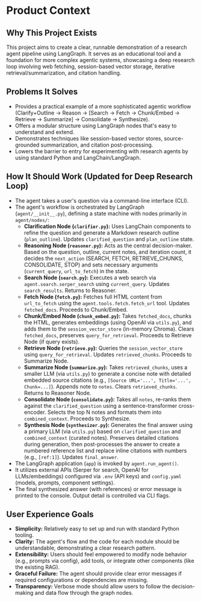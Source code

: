 # Product Context

## Why This Project Exists

This project aims to create a clear, runnable demonstration of a research agent pipeline using LangGraph. It serves as an educational tool and a foundation for more complex agentic systems, showcasing a deep research loop involving web fetching, session-based vector storage, iterative retrieval/summarization, and citation handling.

## Problems It Solves

- Provides a practical example of a more sophisticated agentic workflow (Clarify+Outline -> Reason -> [Search -> Fetch -> Chunk/Embed -> Retrieve -> Summarize] -> Consolidate -> Synthesize).
- Offers a modular structure using LangGraph nodes that's easy to understand and extend.
- Demonstrates techniques like session-based vector stores, source-grounded summarization, and citation post-processing.
- Lowers the barrier to entry for experimenting with research agents by using standard Python and LangChain/LangGraph.

## How It Should Work (Updated for Deep Research Loop)

- The agent takes a user's question via a command-line interface (CLI).
- The agent's workflow is orchestrated by LangGraph (`agent/__init__.py`), defining a state machine with nodes primarily in `agent/nodes/`:
    - **Clarification Node (`clarifier.py`):** Uses LangChain components to refine the question and generate a Markdown research outline (`plan_outline`). Updates `clarified_question` and `plan_outline` state.
    - **Reasoning Node (`reasoner.py`):** Acts as the central decision-maker. Based on the question, outline, current notes, and iteration count, it decides the `next_action` (SEARCH, FETCH, RETRIEVE_CHUNKS, CONSOLIDATE, STOP) and sets necessary arguments (`current_query`, `url_to_fetch`) in the state.
    - **Search Node (`search.py`):** Executes a web search via `agent.search.serper_search` using `current_query`. Updates `search_results`. Returns to Reasoner.
    - **Fetch Node (`fetch.py`):** Fetches full HTML content from `url_to_fetch` using the `agent.tools.fetch.fetch_url` tool. Updates `fetched_docs`. Proceeds to Chunk/Embed.
    - **Chunk/Embed Node (`chunk_embed.py`):** Takes `fetched_docs`, chunks the HTML, generates embeddings (using OpenAI via `utils.py`), and adds them to the `session_vector_store` (in-memory Chroma). Clears `fetched_docs`, preserves `query_for_retrieval`. Proceeds to Retrieve Node (if query exists).
    - **Retrieve Node (`retrieve.py`):** Queries the `session_vector_store` using `query_for_retrieval`. Updates `retrieved_chunks`. Proceeds to Summarize Node.
    - **Summarize Node (`summarize.py`):** Takes `retrieved_chunks`, uses a smaller LLM (via `utils.py`) to generate a concise note with detailed embedded source citations (e.g., `[Source URL='...', Title='...', Chunk=...]`). Appends note to `notes`. Clears `retrieved_chunks`. Returns to Reasoner Node.
    - **Consolidate Node (`consolidate.py`):** Takes all `notes`, re-ranks them against the `clarified_question` using a sentence-transformer cross-encoder. Selects the top N notes and formats them into `combined_context`. Proceeds to Synthesize.
    - **Synthesis Node (`synthesizer.py`):** Generates the final answer using a primary LLM (via `utils.py`) based on `clarified_question` and `combined_context` (curated notes). Preserves detailed citations during generation, then post-processes the answer to create a numbered reference list and replace inline citations with numbers (e.g., `[ref:1]`). Updates `final_answer`.
- The LangGraph application (`app`) is invoked by `agent.run_agent()`.
- It utilizes external APIs (Serper for search, OpenAI for LLMs/embeddings) configured via `.env` (API keys) and `config.yaml` (models, prompts, component settings).
- The final synthesized answer (with references) or error message is printed to the console. Output detail is controlled via CLI flags.

## User Experience Goals

- **Simplicity:** Relatively easy to set up and run with standard Python tooling.
- **Clarity:** The agent's flow and the code for each module should be understandable, demonstrating a clear research pattern.
- **Extensibility:** Users should feel empowered to modify node behavior (e.g., prompts via config), add tools, or integrate other components (like the existing RAG).
- **Graceful Failure:** The agent should provide clear error messages if required configurations or dependencies are missing.
- **Transparency:** Verbose mode should allow users to follow the decision-making and data flow through the graph nodes.